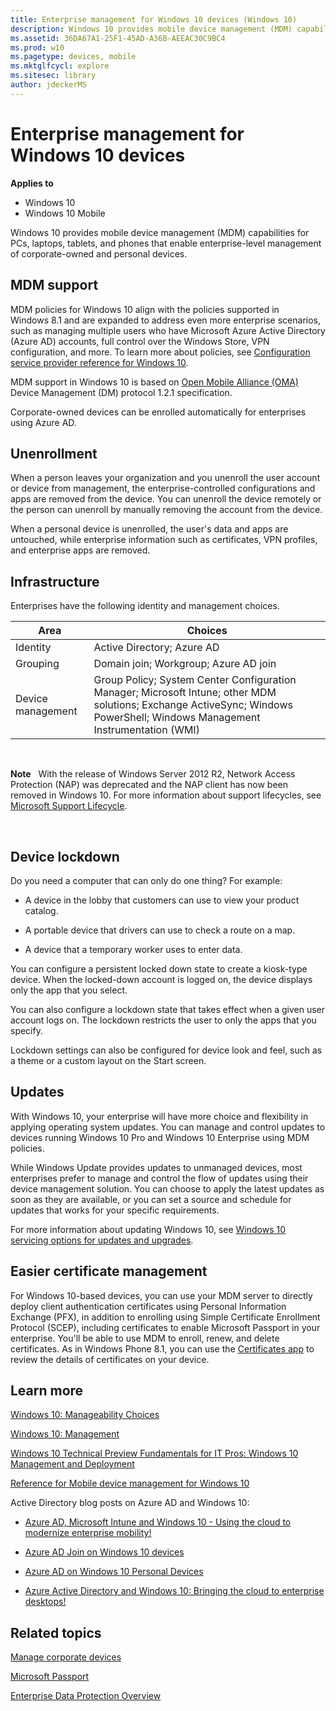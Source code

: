 ```yaml
---
title: Enterprise management for Windows 10 devices (Windows 10)
description: Windows 10 provides mobile device management (MDM) capabilities that enable enterprise-level management of devices.
ms.assetid: 36DA67A1-25F1-45AD-A36B-AEEAC30C9BC4
ms.prod: w10
ms.pagetype: devices, mobile
ms.mktglfcycl: explore
ms.sitesec: library
author: jdeckerMS
---
```


# Enterprise management for Windows 10 devices


**Applies to**

-   Windows 10
-   Windows 10 Mobile

Windows 10 provides mobile device management (MDM) capabilities for PCs, laptops, tablets, and phones that enable enterprise-level management of corporate-owned and personal devices.

## MDM support


MDM policies for Windows 10 align with the policies supported in Windows 8.1 and are expanded to address even more enterprise scenarios, such as managing multiple users who have Microsoft Azure Active Directory (Azure AD) accounts, full control over the Windows Store, VPN configuration, and more. To learn more about policies, see [Configuration service provider reference for Windows 10](http://go.microsoft.com/fwlink/p/?LinkId=533046).

MDM support in Windows 10 is based on [Open Mobile Alliance (OMA)](http://go.microsoft.com/fwlink/p/?LinkId=533885) Device Management (DM) protocol 1.2.1 specification.

Corporate-owned devices can be enrolled automatically for enterprises using Azure AD.

## Unenrollment


When a person leaves your organization and you unenroll the user account or device from management, the enterprise-controlled configurations and apps are removed from the device. You can unenroll the device remotely or the person can unenroll by manually removing the account from the device.

When a personal device is unenrolled, the user's data and apps are untouched, while enterprise information such as certificates, VPN profiles, and enterprise apps are removed.

## Infrastructure


Enterprises have the following identity and management choices.

| Area | Choices |
|---|---|                                                                                                                                                                            
| Identity          | Active Directory; Azure AD                                                                                                                                                  |
| Grouping          | Domain join; Workgroup; Azure AD join                                                                                                                                       |
| Device management | Group Policy; System Center Configuration Manager; Microsoft Intune; other MDM solutions; Exchange ActiveSync; Windows PowerShell; Windows Management Instrumentation (WMI) |

 

**Note**  
With the release of Windows Server 2012 R2, Network Access Protection (NAP) was deprecated and the NAP client has now been removed in Windows 10. For more information about support lifecycles, see [Microsoft Support Lifecycle](http://go.microsoft.com/fwlink/p/?LinkID=613512).

 

## Device lockdown


Do you need a computer that can only do one thing? For example:

-   A device in the lobby that customers can use to view your product catalog.

-   A portable device that drivers can use to check a route on a map.

-   A device that a temporary worker uses to enter data.

You can configure a persistent locked down state to create a kiosk-type device. When the locked-down account is logged on, the device displays only the app that you select.

You can also configure a lockdown state that takes effect when a given user account logs on. The lockdown restricts the user to only the apps that you specify.

Lockdown settings can also be configured for device look and feel, such as a theme or a custom layout on the Start screen.

## Updates


With Windows 10, your enterprise will have more choice and flexibility in applying operating system updates. You can manage and control updates to devices running Windows 10 Pro and Windows 10 Enterprise using MDM policies.

While Windows Update provides updates to unmanaged devices, most enterprises prefer to manage and control the flow of updates using their device management solution. You can choose to apply the latest updates as soon as they are available, or you can set a source and schedule for updates that works for your specific requirements.

For more information about updating Windows 10, see [Windows 10 servicing options for updates and upgrades](../manage/introduction-to-windows-10-servicing.md).

## Easier certificate management


For Windows 10-based devices, you can use your MDM server to directly deploy client authentication certificates using Personal Information Exchange (PFX), in addition to enrolling using Simple Certificate Enrollment Protocol (SCEP), including certificates to enable Microsoft Passport in your enterprise. You'll be able to use MDM to enroll, renew, and delete certificates. As in Windows Phone 8.1, you can use the [Certificates app](http://go.microsoft.com/fwlink/p/?LinkId=615824) to review the details of certificates on your device.

## Learn more


[Windows 10: Manageability Choices](http://go.microsoft.com/fwlink/p/?LinkId=533886)

[Windows 10: Management](http://go.microsoft.com/fwlink/p/?LinkId=533887)

[Windows 10 Technical Preview Fundamentals for IT Pros: Windows 10 Management and Deployment](http://go.microsoft.com/fwlink/p/?LinkId=533888)

[Reference for Mobile device management for Windows 10](http://go.microsoft.com/fwlink/p/?LinkId=533172)

Active Directory blog posts on Azure AD and Windows 10:

-   [Azure AD, Microsoft Intune and Windows 10 - Using the cloud to modernize enterprise mobility!](http://go.microsoft.com/fwlink/p/?LinkId=619025)

-   [Azure AD Join on Windows 10 devices](http://go.microsoft.com/fwlink/p/?LinkID=616791)

-   [Azure AD on Windows 10 Personal Devices]( http://go.microsoft.com/fwlink/p/?LinkId=619028)

-   [Azure Active Directory and Windows 10: Bringing the cloud to enterprise desktops!](http://go.microsoft.com/fwlink/p/?LinkID=615765)

## Related topics


[Manage corporate devices](../manage/manage-corporate-devices.md)

[Microsoft Passport](microsoft-passport.md)

[Enterprise Data Protection Overview](edp-whats-new-overview.md)

 

 





